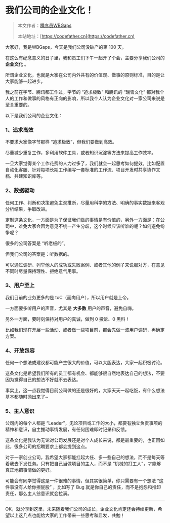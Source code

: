 # 我们公司的企业文化！

> 本文作者：[程序员WBGaps](https://yuyuanweb.feishu.cn/wiki/Abldw5WkjidySxkKxU2cQdAtnah)
>
> 本站地址：[https://codefather.cn](https://codefather.cn)

大家好，我是WBGaps，今天是我们公司没破产的第 100 天。

在这么有纪念意义的日子里，我和员工们下午一起开了个会，主要分享我们公司的 **企业文化** 。

所谓企业文化，也就是大家在公司内外共有的价值观、做事的原则标准，目的是让大家能够一起进步。

我之前在字节、腾讯都工作过，字节的 “追求极致” 和腾讯的 “瑞雪文化” 都对我个人的工作和做事的风格有正向的影响，所以我个人认为企业文化对一家公司来说是至关重要的。

以下是我们公司的企业文化：

### 1、追求高效

不要求大家像字节那样 “追求极致”，但我们要做到高效。

尽量减少重复工作，多利用软件工具，或者知识沉淀等方法来提高工作效率。

一旦大家觉得某个工作花费的人力过多了，我们就会一起思考如何提效。比如配置自动化客服、针对每项长期工作编写一套标准的工作流、项目开发时共享协作文档、共建知识库等。

### 2、数据驱动

任何工作、判断和决策避免主观推断，尽量用科学的方法、明确的事实数据来客观分析结果，争取改进。

定制这条文化，一方面是为了保证我们做的事情是有价值的，另外一方面是：在公司中，难免大家会因为意见不统一产生分歧，这个时候应该听谁的呢？如何避免纷争呢？

很多的公司答案是 “听老板的”。

但我们公司的答案是：听数据的。

可以通过调研、列举他人的成功或失败案例、或者其他的例子来说服对方，在意见不同时尽量保持理性、拒绝意气用事。

### 3、用户至上

我们目前的业务更多的是 toC（面向用户），所以用户就是上帝。

一方面要多听用户的声音，尤其是 **大多数** 用户的声音，避免自嗨。

另外一方面，要时刻保持对用户的真诚，做到 0 投诉、0 黑料！

比如我们现在开展一些活动、或者做一些项目前，都会先做一波用户调研，再确定方案。

### 4、开放包容

任何一个想法或建议都可能产生很大的价值，可以大胆表达，大家一起积极讨论。

这条文化是希望我们所有的员工都有机会、都能够很自然地表达自己的想法，不要因为觉得自己的想法不好就不去表达。

事实上，这一点我觉得目前公司做的还是很好的，大家天天一起吃饭，有什么想法基本都随时抛出来了~

### 5、主人意识

公司内的每个人都是 “Leader”，无论项目或工作的大小，都要有独立负责事项的精神和意识，自主推动事情发展，有任何困难即时记录和反馈。

这条文化是我认为无论对公司发展还是对个人成长来说，都是最重要的，也正因如此，很多公司的招聘要求上都会提到这点。

对于一家创业公司，我希望大家都能扛起大任、多一些自己的想法，而不是每天等着我去下发任务。只有把自己当做项目的主人，而不是 “机械的打工人”，才能够真正地把事情做的更好。

可能会有同学觉得这是一件很难的事情，但其实很简单，你只需要有一个想法 “这件事没有人给你擦屁股” ，比如写了 Bug 就是你自己的责任，而不是抱怨和推卸责任，那么主人翁意识就会拉满。



------


OK，就分享到这里，未来随着我们公司的成长，企业文化肯定还会持续更新，希望以上这几点也能给大家的工作带来一些思考和启发，共勉！